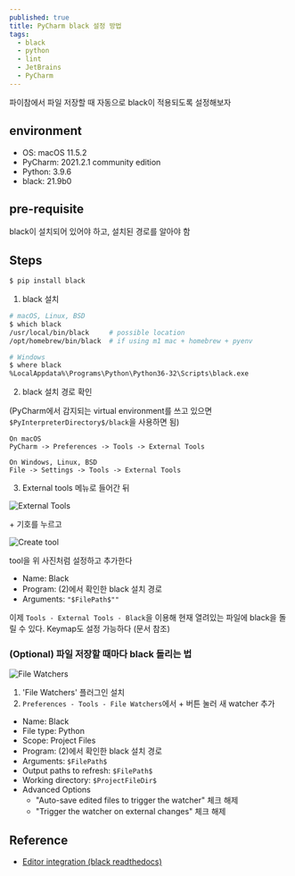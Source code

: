 ```yaml
---
published: true
title: PyCharm black 설정 방법
tags:
  - black
  - python
  - lint
  - JetBrains
  - PyCharm
---
```

파이참에서 파일 저장할 때 자동으로 black이 적용되도록 설정해보자


## environment
- OS: macOS 11.5.2
- PyCharm: 2021.2.1 community edition
- Python: 3.9.6
- black: 21.9b0


## pre-requisite
black이 설치되어 있어야 하고, 설치된 경로를 알아야 함


## Steps
```sh
$ pip install black
```
1. black 설치

```sh
# macOS, Linux, BSD
$ which black
/usr/local/bin/black     # possible location
/opt/homebrew/bin/black  # if using m1 mac + homebrew + pyenv

# Windows
$ where black
%LocalAppdata%\Programs\Python\Python36-32\Scripts\black.exe
```
2. black 설치 경로 확인

(PyCharm에서 감지되는 virtual environment를 쓰고 있으면 `$PyInterpreterDirectory$/black`을 사용하면 됨)

```
On macOS
PyCharm -> Preferences -> Tools -> External Tools

On Windows, Linux, BSD
File -> Settings -> Tools -> External Tools
```

3. External tools 메뉴로 들어간 뒤

![External Tools]({{site.baseurl}}/assets/images/posts/black-on-pycharm-1.png)

\+ 기호를 누르고

![Create tool]({{site.baseurl}}/assets/images/posts/black-on-pycharm-2.png)

tool을 위 사진처럼 설정하고 추가한다

- Name: Black
- Program: (2)에서 확인한 black 설치 경로
- Arguments: `"$FilePath$""`

이제 `Tools - External Tools - Black`을 이용해 현재 열려있는 파일에 black을 돌릴 수 있다. Keymap도 설정 가능하다 (문서 참조)


### (Optional) 파일 저장할 때마다 black 돌리는 법

![File Watchers]({{site.baseurl}}/assets/images/posts/black-on-pycharm-3.png)

1. 'File Watchers' 플러그인 설치
2. `Preferences - Tools - File Watchers`에서 + 버튼 눌러 새 watcher 추가
  - Name: Black
  - File type: Python
  - Scope: Project Files
  - Program: (2)에서 확인한 black 설치 경로
  - Arguments: `$FilePath$`
  - Output paths to refresh: `$FilePath$`
  - Working directory: `$ProjectFileDir$`
  - Advanced Options
    - "Auto-save edited files to trigger the watcher" 체크 해제
    - "Trigger the watcher on external changes" 체크 해제


## Reference
- [Editor integration (black readthedocs)](https://black.readthedocs.io/en/stable/integrations/editors.html)

